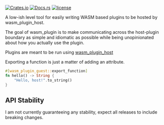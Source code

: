 [![Crates.io](https://img.shields.io/crates/v/wasm_plugin_guest.svg)](https://crates.io/crates/wasm_plugin_guest)
[![Docs.rs](https://docs.rs/wasm_plugin_guest/badge.svg)](https://docs.rs/wasm_plugin_guest)
[![license](https://img.shields.io/badge/license-MIT-blue.svg)](../LICENSE)

A low-ish level tool for easily writing WASM based plugins to be hosted by
wasm_plugin_host.

The goal of wasm_plugin is to make communicating across the host-plugin
boundary as simple and idiomatic as possible while being unopinionated
about how you actually use the plugin.

Plugins are meant to be run using [wasm_plugin_host](https://crates.io/crates/wasm_plugin_host)

Exporting a function is just a matter of adding an attribute.

```rust
#[wasm_plugin_guest::export_function]
fn hello() -> String {
    "Hello, host!".to_string()
}
```

## API Stability

I am not currently guaranteeing any stability, expect all releases to include breaking changes.
